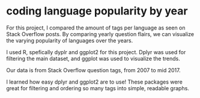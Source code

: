 # coding language popularity by year

For this project, I compared the amount of tags per language as seen on Stack Overflow posts. By comparing yearly question flairs, we can visualize the varying popularity of languages over the years.

I used R, spefically dyplr and ggplot2 for this project. Dplyr was used for filtering the main dataset, and ggplot was used to visualize the trends.

Our data is from Stack Overflow question tags, from 2007 to mid 2017.

I learned how easy dplyr and ggplot2 are to use! These packages were great for filtering and ordering so many tags into simple, readable graphs.

